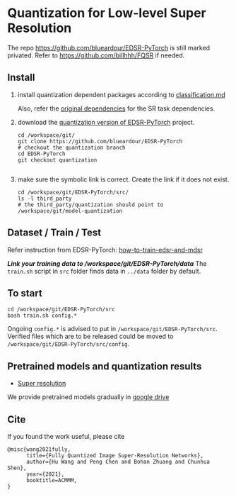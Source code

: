 
# Quantization for Low-level Super Resolution

The repo https://github.com/blueardour/EDSR-PyTorch is still marked privated. Refer to https://github.com/billhhh/FQSR if needed.

## Install


1. install quantization dependent packages according to [classification.md](./classification.md)

   Also, refer the [original dependencies](https://github.com/blueardour/EDSR-PyTorch#dependencies) for the SR task dependencies.

2. download the [quantization version of EDSR-PyTorch](https://github.com/blueardour/EDSR-PyTorch) project.

   ```
   cd /workspace/git/
   git clone https://github.com/blueardour/EDSR-PyTorch
   # checkout the quantization branch
   cd EDSR-PyTorch
   git checkout quantization
 
   ```

3. make sure the symbolic link is correct. Create the link if it does not exist.
   ```
   cd /workspace/git/EDSR-PyTorch/src/
   ls -l third_party
   # the third_party/quantization should point to /workspace/git/model-quantization
   ```


## Dataset / Train / Test

   Refer instruction from EDSR-PyTorch: [how-to-train-edsr-and-mdsr](https://github.com/blueardour/EDSR-PyTorch#how-to-train-edsr-and-mdsr)
   
   ***Link your training data to /workspace/git/EDSR-PyTorch/data*** The `train.sh` script in `src` folder finds data in `../data` folder by default.
   
## To start

```
cd /workspace/git/EDSR-PyTorch/src
bash train.sh config.*
```

Ongoing `config.*` is advised to put in `/workspace/git/EDSR-PyTorch/src`. Verified files which are to be released could be moved to `/workspace/git/EDSR-PyTorch/src/config`.

## Pretrained models and quantization results

- [Super resolution](./result_sr.md)

We provide pretrained models gradually in [google drive](https://drive.google.com/drive/folders/1vwxth9UB8AMbYP7cJxaWE9S0z9fueZ5J?usp=sharing)


## Cite

If you found the work useful, please cite
```
@misc{wang2021fully,
      title={Fully Quantized Image Super-Resolution Networks}, 
      author={Hu Wang and Peng Chen and Bohan Zhuang and Chunhua Shen},
      year={2021},
      booktitle=ACMMM,
}
```
